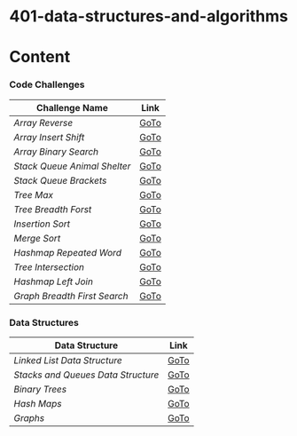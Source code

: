 # 401-data-structures-and-algorithms


# Content

### Code Challenges

| **Challenge Name**| **Link** |
| -----------| ----------- |
| _Array Reverse_| [GoTo](code_challenges/array_reverse/README.md)|
| _Array Insert Shift_| [GoTo](code_challenges/array_insert_shift/README.md)|
| _Array Binary Search_| [GoTo](code_challenges/array-binary-search/README.md)|
| _Stack Queue Animal Shelter_| [GoTo](code_challenges/stack-queue-animal-shelter/README.md)|
| _Stack Queue Brackets_| [GoTo](code_challenges/stack-queue-brackets/README.md)|
| _Tree Max_| [GoTo](code_challenges/tree_max/README.md)|
| _Tree Breadth Forst_| [GoTo](code_challenges/tree_breadth_first/README.md)|
| _Insertion Sort_| [GoTo](code_challenges/insertion_sort/README.md)|
| _Merge Sort_| [GoTo](code_challenges/merge_sort/README.md)|
| _Hashmap Repeated Word_| [GoTo](code_challenges/hashmap_repeated_word/README.md)|
| _Tree Intersection_| [GoTo](code_challenges/tree_intersection/README.md)|
| _Hashmap Left Join_| [GoTo](code_challenges/hashmap_left_join/README.md)|
| _Graph Breadth First Search_| [GoTo](code_challenges/graph_breadth_first_search/README.md)|


### Data Structures

| **Data Structure**| **Link** |
| -----------| ----------- |
| _Linked List Data Structure_| [GoTo](data_strtucture/linked_list/linked-list/README.md)|
| _Stacks and Queues Data Structure_| [GoTo](data_strtucture/stacks_and_queues/stack-and-queue/README.md)|
|_Binary Trees_| [GoTo](data_strtucture/trees/README.md)|
|_Hash Maps_| [GoTo](data_strtucture/hash_tables/README.md)|
|_Graphs_| [GoTo](data_strtucture/graphs/README.md)|
